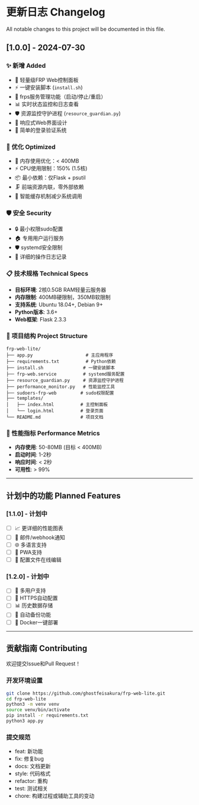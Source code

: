 # 更新日志 Changelog

All notable changes to this project will be documented in this file.

## [1.0.0] - 2024-07-30

### ✨ 新增 Added
- 🚀 轻量级FRP Web控制面板
- ⚡ 一键安装脚本 (`install.sh`)
- 🔧 frps服务管理功能（启动/停止/重启）
- 📊 实时状态监控和日志查看
- 🛡️ 资源监控守护进程 (`resource_guardian.py`)
- 📱 响应式Web界面设计
- 🔐 简单的登录验证系统

### 🎯 优化 Optimized
- 💾 内存使用优化：< 400MB
- ⚡ CPU使用限制：150% (1.5核)
- 📦 最小依赖：仅Flask + psutil
- 🗜️ 前端资源内联，零外部依赖
- 🔄 智能缓存机制减少系统调用

### 🛡️ 安全 Security
- 🔒 最小权限sudo配置
- 🏠 专用用户运行服务
- 🛡️ systemd安全限制
- 📝 详细的操作日志记录

### 📋 技术规格 Technical Specs
- **目标环境**: 2核0.5GB RAM轻量云服务器
- **内存限制**: 400MB硬限制，350MB软限制
- **支持系统**: Ubuntu 18.04+, Debian 9+
- **Python版本**: 3.6+
- **Web框架**: Flask 2.3.3

### 📁 项目结构 Project Structure
```
frp-web-lite/
├── app.py                    # 主应用程序
├── requirements.txt          # Python依赖
├── install.sh               # 一键安装脚本
├── frp-web.service          # systemd服务配置
├── resource_guardian.py     # 资源监控守护进程
├── performance_monitor.py   # 性能监控工具
├── sudoers-frp-web         # sudo权限配置
├── templates/
│   ├── index.html          # 主控制面板
│   └── login.html          # 登录页面
└── README.md               # 项目文档
```

### 🎯 性能指标 Performance Metrics
- **内存使用**: 50-80MB (目标 < 400MB)
- **启动时间**: 1-2秒
- **响应时间**: < 2秒
- **可用性**: > 99%

---

## 计划中的功能 Planned Features

### [1.1.0] - 计划中
- [ ] 📈 更详细的性能图表
- [ ] 🔔 邮件/webhook通知
- [ ] 🌐 多语言支持
- [ ] 📱 PWA支持
- [ ] 🔧 配置文件在线编辑

### [1.2.0] - 计划中
- [ ] 👥 多用户支持
- [ ] 🔐 HTTPS自动配置
- [ ] 📊 历史数据存储
- [ ] 🔄 自动备份功能
- [ ] 🐳 Docker一键部署

---

## 贡献指南 Contributing

欢迎提交Issue和Pull Request！

### 开发环境设置
```bash
git clone https://github.com/ghostfeisakura/frp-web-lite.git
cd frp-web-lite
python3 -m venv venv
source venv/bin/activate
pip install -r requirements.txt
python3 app.py
```

### 提交规范
- feat: 新功能
- fix: 修复bug
- docs: 文档更新
- style: 代码格式
- refactor: 重构
- test: 测试相关
- chore: 构建过程或辅助工具的变动
